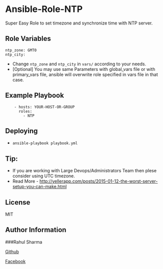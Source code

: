 Ansible-Role-NTP
=========

Super Easy Role to set timezone and synchronize time with NTP server.

Role Variables
--------------
```
ntp_zone: GMT0
ntp_city:
```


- Change ```ntp_zone``` and ```ntp_city``` in ```vars/``` according to your needs.
- [Optional] You may use same Parameters with global_vars file or with primary_vars file, ansible will overwrite role specified in vars file in that case.


Example Playbook
----------------
```
    - hosts: YOUR-HOST-OR-GROUP
      roles:
    	- NTP
```

Deploying
----------------
- ```ansible-playbook playbook.yml```

Tip:
----------------
- If you are working with Large Devops/Administrators Team then plese consider using UTC timezone.
- Read More - http://yellerapp.com/posts/2015-01-12-the-worst-server-setup-you-can-make.html


License
-------
MIT


Author Information
------------------
###Rahul Sharma

[Github](https://github.com/Rahulsharma0810)

[Facebook](https://www.facebook.com/rahulsharma0810)
